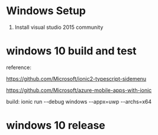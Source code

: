 # Windows Setup

1. Install visual studio 2015 community

# windows 10 build and test
reference:

https://github.com/Microsoft/ionic2-typescript-sidemenu

https://github.com/Microsoft/azure-mobile-apps-with-ionic

build: ionic run --debug windows --appx=uwp --archs=x64

# windows 10 release

